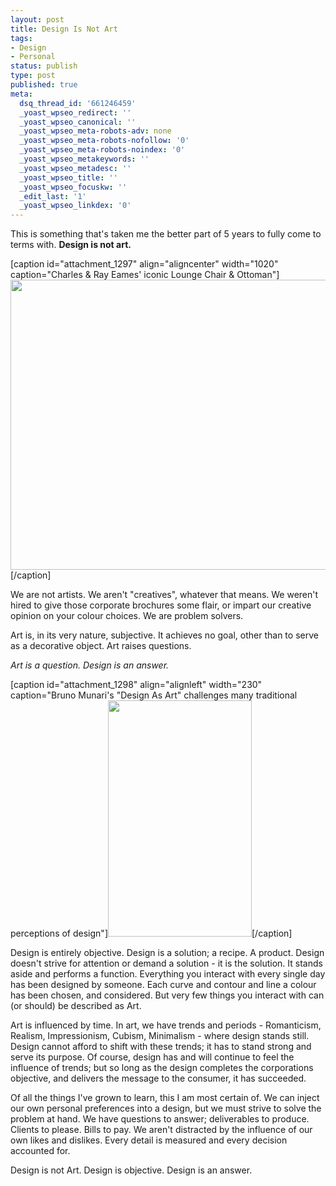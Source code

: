 ```yaml
---
layout: post
title: Design Is Not Art
tags:
- Design
- Personal
status: publish
type: post
published: true
meta:
  dsq_thread_id: '661246459'
  _yoast_wpseo_redirect: ''
  _yoast_wpseo_canonical: ''
  _yoast_wpseo_meta-robots-adv: none
  _yoast_wpseo_meta-robots-nofollow: '0'
  _yoast_wpseo_meta-robots-noindex: '0'
  _yoast_wpseo_metakeywords: ''
  _yoast_wpseo_metadesc: ''
  _yoast_wpseo_title: ''
  _yoast_wpseo_focuskw: ''
  _edit_last: '1'
  _yoast_wpseo_linkdex: '0'
---
```

This is something that's taken me the better part of 5 years to fully come to terms with. <strong>Design is not art.</strong>

[caption id="attachment_1297" align="aligncenter" width="1020" caption="Charles &amp; Ray Eames&#39; iconic Lounge Chair &amp; Ottoman"]<a href="http://www.vitra.com/en-gb/home/products/lounge-chair-ottoman/overview/"><img class="size-full wp-image-1297" title="Charles &amp; Ray Eames' iconic Lounge Chair &amp; Ottoman" src="http://daneden.me/wp-content/uploads/2012/04/eames.jpg" alt="" width="1020" height="464" /></a>[/caption]

We are not artists. We aren't "creatives", whatever that means. We weren't hired to give those corporate brochures some flair, or impart our creative opinion on your colour choices. We are problem solvers.

Art is, in its very nature, subjective. It achieves no goal, other than to serve as a decorative object. Art raises questions.

<em>Art is a question. Design is an answer.</em>

[caption id="attachment_1298" align="alignleft" width="230" caption="Bruno Munari&#39;s &quot;Design As Art&quot; challenges many traditional perceptions of design"]<a href="http://www.amazon.co.uk/Design-Art-Penguin-Modern-Classics/dp/0141035811"><img class="size-full wp-image-1298" title="Bruno Munari's &quot;Design As Art&quot;" src="http://daneden.me/wp-content/uploads/2012/04/designasart_large.png" alt="" width="230" height="378" /></a>[/caption]

Design is entirely objective. Design is a solution; a recipe. A product. Design doesn't strive for attention or demand a solution - it is the solution. It stands aside and performs a function. Everything you interact with every single day has been designed by someone. Each curve and contour and line a colour has been chosen, and considered. But very few things you interact with can (or should) be described as Art.

Art is influenced by time. In art, we have trends and periods - Romanticism, Realism, Impressionism, Cubism, Minimalism - where design stands still. Design cannot afford to shift with these trends; it has to stand strong and serve its purpose. Of course, design has and will continue to feel the influence of trends; but so long as the design completes the corporations objective, and delivers the message to the consumer, it has succeeded.

Of all the things I've grown to learn, this I am most certain of. We can inject our own personal preferences into a design, but we must strive to solve the problem at hand. We have questions to answer; deliverables to produce. Clients to please. Bills to pay. We aren't distracted by the influence of our own likes and dislikes. Every detail is measured and every decision accounted for.

Design is not Art. Design is objective. Design is an answer.
